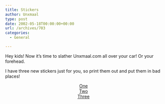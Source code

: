 ```yaml
---
title: Stickers
author: Unxmaal
type: post
date: 2002-05-18T00:00:00+00:00
url: /archives/703
categories:
  - General

---
```

Hey kids! Now it&#8217;s time to slather Unxmaal.com all over your car! Or your forehead. 

I have three new stickers just for you, so print them out and put them in bad places!

<center>
  <a href="images/organs-sticker.gif">One</a><br /><a href="images/christ-sticker.gif">Two</a><br /><a href="images/report-sticker.gif">Three</a>
</center>